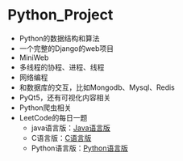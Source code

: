 # Python_Project
- Python的数据结构和算法
- 一个完整的Django的web项目
- MiniWeb
- 多线程的协程、进程、线程
- 网络编程
- 和数据库的交互，比如Mongodb、Mysql、Redis
- PyQt5，还有可视化内容相关
- Python爬虫相关
- LeetCode的每日一题
  - java语言版：[Java语言版](https://github.com/IronmanJay/LeetCode)
  - C语言版：[C语言版](https://github.com/IronmanJay/C_Code/tree/master/LeetCode)
  - Python语言版：[Python语言版](https://github.com/IronmanJay/Python_Project/tree/master/LeetCode)
